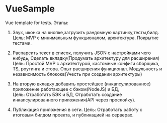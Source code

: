 # VueSample
 Vue template for tests.
 Этапы:
 1) Звук, иконка на кнопке,загрузить рандомную картинку,тесты,билд.
    Цель: MVP  с минимальным функционалом, архитектура. Покрытие тестами.
 
 2)  Распарсить текст в список, получить JSON с настройками чего нибудь, Сделать вкладку(Продумать архитектуру для расширения) 
    Цель: Простой MVP с архитектурой, кастомные конфиги сборщика, TS, роутинга и стора. Опыт расширения функционал.
          Модульность и независимость блококв(Учесть при создании архитектуры)
    
 3) На вторую вкладку добавить простейшее (инкапсулированное) приложение работающее с бэком(NodeJS) и БД,    
    Цель: Отработать БЭК и БД, Отработать создание инкапсулированного приложения(API через прослойку).
    
 4) Публикация приложения в сети.
    Цель: Отработать работу с итоговым билдом проекта, и публикацией на серверах.
